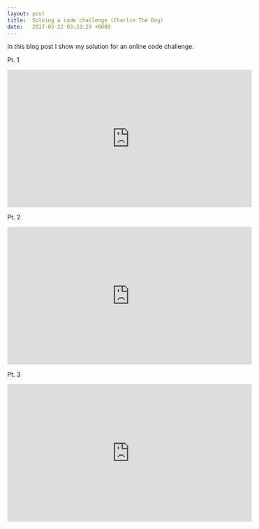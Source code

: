 ```yaml
---
layout: post
title:  Solving a code challenge (Charlie The Dog)
date:   2017-05-22 03:33:29 +0000
---
```


In this blog post I show my solution for an online code challenge.

Pt. 1
<iframe width="560" height="315" src="https://www.youtube.com/embed/Uso8YyEnvEE?ecver=1" frameborder="0" allowfullscreen></iframe>

Pt. 2
<iframe width="560" height="315" src="https://www.youtube.com/embed/g9EmtBB5sk8?ecver=1" frameborder="0" allowfullscreen></iframe>

Pt. 3
<iframe width="560" height="315" src="https://www.youtube.com/embed/4BdW0xTA-Gc?ecver=1" frameborder="0" allowfullscreen></iframe>

